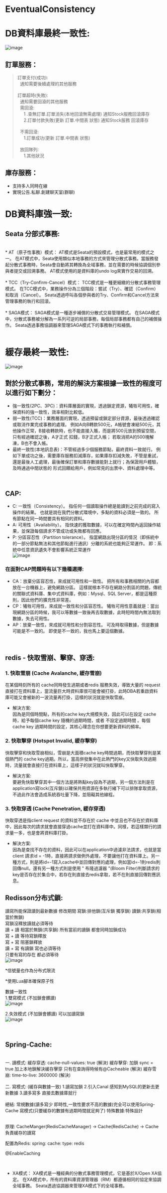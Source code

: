 # EventualConsistency

# DB資料庫最終一致性:

![image](https://github.com/lzz0826/EventualConsistency/blob/main/img/10.png)

## 訂單服務：
>訂單支付(成功):<br />&nbsp;&nbsp;通知需要後續處理的其他服務<br /><br />訂單超時(失敗):<br />&nbsp;&nbsp;通知需要回滾的其他服務<br />&nbsp;&nbsp;需回滾:<br />&nbsp;&nbsp;&nbsp;&nbsp;&nbsp;1 .查無訂單.訂單消失(本地回滾無需處理) 通知Stock服務回滾庫存<br />&nbsp;&nbsp;&nbsp;&nbsp;&nbsp;2.訂單付款失敗(更新 訂單.中間表 狀態) 通知Stock服務 回滾庫存<br /><br />&nbsp;&nbsp;不需回滾:<br />&nbsp;&nbsp;&nbsp;&nbsp;&nbsp;1.訂單成功(更新 訂單.中間表 狀態)<br /><br />&nbsp;&nbsp;放回隊列:<br />&nbsp;&nbsp;&nbsp;&nbsp;&nbsp;1.其他狀況<br />


## 庫存服務：
- 支持多人同時在線<br />
- 實現公告.私聊.創建聊天室(群聊)<br />


# DB資料庫強一致:
## Seata 分部式事務:
<br />
 * AT（原子性事務）模式：
AT模式是Seata的預設模式，也是最常用的模式之一。
在AT模式中，Seata使用類似本地事務的方式來管理分散式事務。當服務發起分散式事務時，Seata會自動將其轉換為全域事務，並在需要的時候協調個別參與者提交或回溯事務。
AT模式使用的是資料庫的undo log來實作交易的回溯。 <br />
<br />
 * TCC（Try-Confirm-Cancel）模式：
TCC模式是一種更細緻的分散式事務管理模式。
在TCC模式中，業務操作分為三個階段：嘗試（Try）、確認（Confirm）和取消（Cancel）。
Seata透過呼叫各個參與者的Try、Confirm和Cancel方法來管理事務的執行和回滾。 <br />
<br />
 * SAGA模式：
SAGA模式是一種逐步補償的分散式交易管理模式。
在SAGA模式中，分散式事務被分解為一系列可逆的局部事務，每個局部事務都有自己的補償操作。
Seata透過事務協調器來管理SAGA模式下的事務執行和補償。 <br />
<br />


# 緩存最終一致性:

![image](https://github.com/lzz0826/EventualConsistency/blob/main/img/003.png)

## 對於分散式事務，常用的解決方案根據一致性的程度可以進行如下劃分：

  * 強一致性(2PC、3PC)：資料庫層面的實現，透過鎖定資源，犧牲可用性，確保資料的強一致性，效率相對比較低。
  * 弱一致性(TCC)：業務層面的實現，透過預留或鎖定部分資源，最後透過確認或取消作業完成事務的處理。 例如A向B轉款500元，A帳號會凍結500元，其他操作正常，B接收轉款時，也不能直接入賬，而是將500元放到預留空間，只有經過確認之後，A才正式 扣錢，B才正式入帳； 若取消把A的500塊解凍，B也不會入帳。
  * 最終一致性(本地訊息表)：不管經過多少個服務節點，最終資料一致就行。 例如下單成功之後，需要庫存服務扣減庫存，如果庫存扣減失敗，不管是重試，還是最後人工處理，最後確保訂單和庫存數據能對上就行；為保證用戶體驗，及時通過中間狀態的 形式回饋給用戶，例如常見的出票中、資料處理中等。

<br />

## CAP:
  * C: 一致性（Consistency）。 指任何一個讀取操作總是能讀到之前完成的寫入操作的結果。 也就是說在我們分散式環境中，多點的資料必須是一致的。 所有節點在同一時間要具有相同的資料。  <br />
  * A: 可用性（Availability）。 指快速的獲取數據，可以在確定時間內返回操作結果，並保證每個請求不管成功或失敗都有回應。  <br />
  * P: 分區容忍性（Partition tolerance）。 指當網路出現分區的情況（即係統中的一部分節點無法和其他節點進行通訊）分離的系統也能夠正常運作。 即：系統中任意資訊遺失不會影響系統正常運作  <br />
![image](https://github.com/lzz0826/EventualConsistency/blob/main/img/008.png)
  

### 在面對CAP問題時有以下幾種選擇:
  * CA：放棄分區容忍性，來成就可用性和一致性。 把所有和事務相關的內容都放在一台機器上，避免網路分區。 這樣就根本不存在網路分割區的問題，傳統的關聯式資料庫、集中式資料庫，例如：Mysql、SQL Server，都是這種原則，因此他們的擴充性非常差。
  * CP：犧牲可用性，來成就一致性和分區容忍性。 犧牲可用性意義就是：當出現網路分區的時候，我可以等數據一致後再去取數據，此時短時間內無法取到數據，失去可用性。
  * AP：放棄一致性，來成就可用性和分割容忍性。 可及時取得數據，但是數據可能是不一致的。 即使是不一致的，我也馬上要這個數據。

<br />


## redis - 快取雪崩、擊穿、穿透:

### 1. 快取雪崩 (Cache Avalanche, 緩存雪崩) 
在某個時刻所有的 cache同時發生過期或者redis 服務失效，導致大量的 request 直接打在資料庫上，當流量巨大時資料庫很可能會被打掛，此時DBA若重啟資料庫可能又會被新的一波流量再打掛，這樣的狀況就是快取雪崩。  <br />
* 解決方案:   <br />
因為是同個時間點，所有的cache key大規模失效，因此可以在設定 cache 時，給予每個cache key 隨機的過期時間，或者 不設定過期時間 。每個cache key 過期時間的設定，其核心理念在你想要更新資料的頻率。

###  2. 快取擊穿 (Hotspot Invalid, 緩存擊穿)
快取擊穿和快取雪崩相似，雪崩是大面積cache key時間過期，而快取擊穿則是某個熱門的 cache key過期。所以，當高併發集中在此熱門的key又快取失效過期時，流量就會直接打在資料庫上，這樣子的狀況就叫快取擊穿。  <br />
* 解決方案:   <br />
要避免快取擊穿其中一個方法是將熱點key設為不過期，另一個方法則是在application寫lock(互斥鎖)以確保共用資源在多執行緒下可以排隊拿取資源，不過此作法會造成系統吞吐量下降，並阻礙其他線程。

###  3. 快取穿透 (Cache Penetration, 緩存穿透)
快取穿透是指client request 的資料並不存在於 cache 中並且也不存在於資料庫中，因此每次的請求就會直接穿過cache並打在資料庫中。同樣，若這樣類行的請求量一多，也是會將資料庫打掛。
* 解決方案:   <br />
因為是查找不存在的資料，因此可以在application中過濾非法請求，也就是當client 請求id = -1時，直接將請求做例外處理，不要讓他打在資料庫上。另一種方式，則是將id=-1寫入cache中並回傳對應的處理，例如當id=-1則redis則回傳null。還有另一種方式則是使用 " 布隆過濾器 "(Bloom Filter)判斷請求的key是否存在於集合中，若存在則直接去redis拿取，若不在則直接回傳對應訊息。


## Redisson分布式鎖:
讀寫所能保證讀到最新數據 修改期間 寫鎖:排他鎖(互斥鎖 獨享鎖)  讀鎖:共享鎖(相當於無鎖) <br />
寫鎖沒釋放讀就必須等待 <br />
讀 + 讀 相當於無鎖(共享鎖) 所有當前的讀鎖 都會同時加鎖成功 <br />
寫 + 讀 等待寫鎖釋放 <br />
寫 + 寫 阻塞鎖釋放 <br />
讀 + 寫 有讀鎖 寫也必須等待 <br />
只要有寫的存在 都必須等待 <br />
![image](https://github.com/lzz0826/EventualConsistency/blob/main/img/002.png)

 *信號量也作為分布式限流

 *使用Lua腳本確保原子性

數據一致性  <br />
1.雙寫模式 (不加鎖會髒讀)  <br />
![image](https://github.com/lzz0826/EventualConsistency/blob/main/img/004.png)
  
2.失效模式 (不加鎖會髒讀) 可以加讀寫鎖  <br />
![image](https://github.com/lzz0826/EventualConsistency/blob/main/img/005.png)
  



<br />

## Spring-Cache:

<br />
   一. 讀模式:
     緩存穿透: cache-null-values: true (解決)
     緩存擊穿: 加鎖 sync = true 加上本地鎖解決緩存擊穿 只有在查詢得時候有@Cacheable (解決)
     緩存雪崩: time-to-live: 3600000 (解決)   <br />
     <br />
   二. 寫模式: (緩存與數據一致)
     1.讀寫加鎖
     2.引入Canal 感知到MySQL的更新去更新數據
     3.讀多寫多 直接去數據庫就行   <br />
     <br />
   總結:
     常規數據(讀多寫少 即時性,一致性要求不高的數據)完全可以使用Spring-Cache
     寫模式(只要緩存的數據有過期時間就足夠了)
     特殊數據:特殊設計   <br />
     <br />
  
   原理: CacheManger(RedisCacheManager) -> Cache(RedisCache) -> Cache負責緩存的讀寫   <br />
   
   配置為Redis:
   spring:
    cache:
     type: redis
  
   @EnableCaching

<br />


 * XA模式：
XA模式是一種經典的分散式事務管理模式，它是基於X/Open XA協定。
在XA模式中，所有的資料庫資源管理器（RM）都遵循相同的協定來協調全域事務。
Seata透過協調器來管理XA模式下的全域事務。



